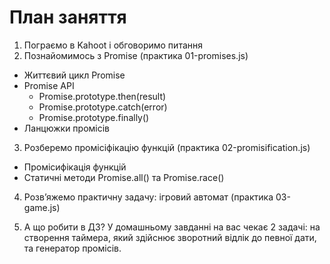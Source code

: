 # План заняття

1. Пограємо в Kahoot і обговоримо питання
2. Познайомимось з Promise (практика 01-promises.js)

- Життєвий цикл Promise
- Promise API
  - Promise.prototype.then(result)
  - Promise.prototype.catch(error)
  - Promise.prototype.finally()
- Ланцюжки промісів

3. Розберемо промісіфікацію функцій (практика 02-promisification.js)

- Промісифікація функцій
- Статичні методи Promise.all() та Promise.race()

4. Розв’яжемо практичну задачу: ігровий автомат (практика 03-game.js)

5. А що робити в ДЗ? У домашньому завданні на вас чекає 2 задачі: на створення
   таймера, який здійснює зворотний відлік до певної дати, та генератор
   промісів.
